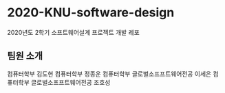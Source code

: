 # 2020-KNU-software-design

2020년도 2학기 소프트웨어설계 프로젝트 개발 레포

## 팀원 소개

컴퓨터학부 김도현
컴퓨터학부 정종운
컴퓨터학부 글로벌소프프트웨어전공 이세은
컴퓨터학부 글로벌소프프트웨어전공 조호성

